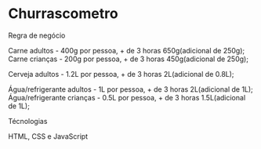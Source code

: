 # Churrascometro
 

Regra de negócio

Carne adultos - 400g por pessoa, + de 3 horas 650g(adicional de 250g);
Carne crianças - 200g por pessoa, + de 3 horas 450g(adicional de 250g);

Cerveja adultos - 1.2L por pessoa, + de 3 horas 2L(adicional de 0.8L);

Água/refrigerante adultos - 1L por pessoa, + de 3 horas 2L(adicional de 1L);
Água/refrigerante crianças - 0.5L por pessoa, + de 3 horas 1.5L(adicional de 1L);

Técnologias

HTML, CSS e JavaScript
